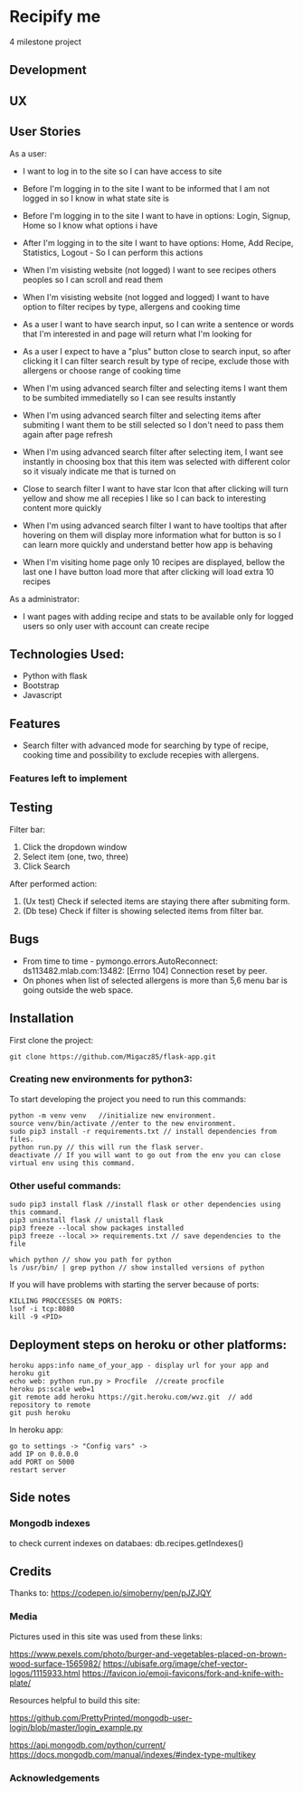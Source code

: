 # Recipify me

4 milestone project 

## Development

## UX

## User Stories

As a user: 
- I want to log in to the site so I can have access to site 
- Before I'm logging in to the site I want to be informed that I am not logged in so I know in what state site is
- Before I'm logging in to the site I want to have in options: Login, Signup, Home so I know what options i have
- After I'm logging in to the site I want to have options: Home, Add Recipe, Statistics, Logout - So I can perform this actions
- When I'm visisting website (not logged) I want to see recipes others peoples so I can scroll and read them
- When I'm visisting website (not logged and logged) I want to have option to filter recipes by type, allergens and cooking time
- As a user I want to have search input, so I can write a sentence or words that I'm interested in and page will return what I'm looking for
- As a user I expect to have a "plus" button close to search input, so after clicking it I can filter search result by type of recipe, exclude those with allergens or choose range of cooking time
- When I'm using advanced search filter and selecting items I want them to be sumbited immediatelly so I can see results instantly
- When I'm using advanced search filter and selecting items after submiting I want them to be still selected so I don't need to pass them again after page refresh
- When I'm using advanced search filter after selecting item, I want see instantly in choosing box that this item was selected with different color so it visualy indicate me that is turned on
- Close to search filter I want to have star Icon that after clicking will turn yellow and show me all recepies I like so I can back to interesting content more quickly

- When I'm using advanced search filter I want to have tooltips that after hovering on them will display more information what for button is so I can learn more quickly and understand better how app is behaving
- When I'm visiting home page only 10 recipes are displayed, bellow the last one I have button load more that after clicking will load extra 10 recipes

As a administrator:
- I want pages with adding recipe and stats to be available only for logged users so only user with account can create recipe


## Technologies Used:

- Python with flask
- Bootstrap
- Javascript

## Features 

- Search filter with advanced mode for searching by type of recipe, cooking time and possibility to exclude recepies with allergens. 


### Features left to implement


## Testing

Filter bar: 
1. Click the dropdown window
2. Select item (one, two, three)
3. Click Search 

After performed action:

1. (Ux test) Check if selected items are staying there after submiting form.
2. (Db tese) Check if filter is showing selected items from filter bar.

## Bugs

- From time to time - pymongo.errors.AutoReconnect: ds113482.mlab.com:13482: [Errno 104] Connection reset by peer.
- On phones when list of selected allergens is more than 5,6 menu bar is going outside the web space.

## Installation

First clone the project:

```
git clone https://github.com/Migacz85/flask-app.git
```

### Creating new environments for python3: 

To start developing the project you need to run this commands:

```
python -m venv venv   //initialize new environment.
source venv/bin/activate //enter to the new environment.
sudo pip3 install -r requirements.txt // install dependencies from files.
python run.py // this will run the flask server.
deactivate // If you will want to go out from the env you can close virtual env using this command.
```

### Other useful commands:

```
sudo pip3 install flask //install flask or other dependencies using this command.
pip3 uninstall flask // unistall flask
pip3 freeze --local show packages installed 
pip3 freeze --local >> requirements.txt // save dependencies to the file

which python // show you path for python
ls /usr/bin/ | grep python // show installed versions of python
```

If you will have problems with starting the server because of ports:

```
KILLING PROCCESSES ON PORTS:
lsof -i tcp:8080
kill -9 <PID>
```
## Deployment steps on heroku or other platforms:

```
heroku apps:info name_of_your_app - display url for your app and heroku git
echo web: python run.py > Procfile  //create procfile
heroku ps:scale web=1
git remote add heroku https://git.heroku.com/wvz.git  // add repository to remote
git push heroku
```

In heroku app: 

```
go to settings -> "Config vars" -> 
add IP on 0.0.0.0
add PORT on 5000
restart server
```
## Side notes  
### Mongodb indexes

to check current indexes on databaes:
db.recipes.getIndexes()



## Credits

Thanks to: 
https://codepen.io/simoberny/pen/pJZJQY

### Media

Pictures used in this site was used from these links:

https://www.pexels.com/photo/burger-and-vegetables-placed-on-brown-wood-surface-1565982/
https://ubisafe.org/image/chef-vector-logos/1115933.html
https://favicon.io/emoji-favicons/fork-and-knife-with-plate/

Resources helpful to build this site:

https://github.com/PrettyPrinted/mongodb-user-login/blob/master/login_example.py

https://api.mongodb.com/python/current/
https://docs.mongodb.com/manual/indexes/#index-type-multikey

### Acknowledgements


